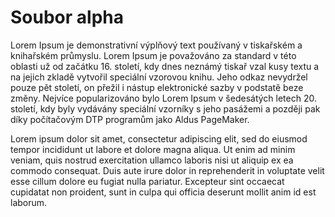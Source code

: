 Soubor alpha
============

Lorem Ipsum je demonstrativní výplňový text používaný v tiskařském a
knihařském průmyslu. Lorem Ipsum je považováno za standard v této
oblasti už od začátku 16. století, kdy dnes neznámý tiskař vzal kusy
textu a na jejich zkladě vytvořil speciální vzorovou knihu. Jeho odkaz
nevydržel pouze pět století, on přežil i nástup elektronické sazby
v podstatě beze změny. Nejvíce popularizováno bylo Lorem Ipsum
v šedesátých letech 20. století, kdy byly vydávány speciální vzorníky
s jeho pasážemi a později pak díky počítačovým DTP programům jako
Aldus PageMaker.

Lorem ipsum dolor sit amet, consectetur adipiscing elit,
sed do eiusmod tempor incididunt ut labore et dolore magna aliqua.
Ut enim ad minim veniam, quis nostrud exercitation ullamco laboris
nisi ut aliquip ex ea commodo consequat. Duis aute irure dolor in
reprehenderit in voluptate velit esse cillum dolore eu fugiat nulla
pariatur. Excepteur sint occaecat cupidatat non proident, sunt in
culpa qui officia deserunt mollit anim id est laborum.
